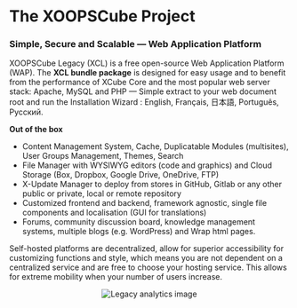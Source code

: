 <h1>The XOOPSCube Project</h1>

### Simple, Secure and Scalable — Web Application Platform

XOOPSCube Legacy (XCL) is a free open-source Web Application Platform (WAP). The **XCL bundle package** is designed for easy usage and to benefit from the performance of XCube Core and the most popular web server stack: Apache, MySQL and PHP — Simple extract to your web document root and run the Installation Wizard :  English, Français, 日本語, Português, Pусский.

**Out of the box** 
- Content Management System, Cache, Duplicatable Modules (multisites), User Groups Management, Themes, Search
- File Manager with WYSIWYG editors (code and graphics) and Cloud Storage (Box, Dropbox, Google Drive, OneDrive, FTP) 
- X-Update Manager to deploy from stores in GitHub, Gitlab or any other public or private, local or remote repository
- Customized frontend and backend, framework agnostic, single file components and localisation (GUI for translations) 
- Forums, community discussion board, knowledge management systems, multiple blogs (e.g. WordPress) and Wrap html pages.

Self-hosted platforms are decentralized, allow for superior accessibility for customizing functions and style, which means you are not dependent on a centralized service and are free to choose your hosting service. This allows for extreme mobility when your number of users increase.

<p align="center">
<img src="https://repobeats.axiom.co/api/embed/44bd0a411c95b0f2abd22bdbee28d5f04c49670b.svg" alt="Legacy analytics image">
</p>
